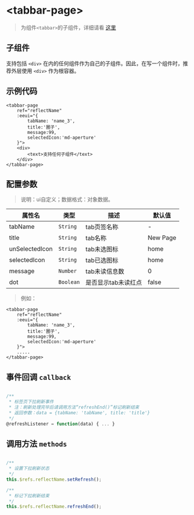 # &lt;tabbar-page&gt;

> 为组件`<tabbar>`的子组件，详细请看 [这里](./tabbar.html)

## 子组件

支持包括 `<div>` 在内的任何组件作为自己的子组件。因此，在写一个组件时，推荐外层使用 `<div>` 作为根容器。

## 示例代码

```vue
<tabbar-page 
    ref="reflectName"
    :eeui="{ 
        tabName: 'name_3', 
        title:'圈子', 
        message:99, 
        selectedIcon:'md-aperture' 
    }">
    <div>
        <text>支持任何子组件</text>
    </div>
</tabbar-page>
```

## 配置参数
>说明：ui自定义；数据格式：对象数据。

| 属性名           | 类型     | 描述                          | 默认值     |
| ------------- | ------ | -------------------------- | ------- |
| tabName |`String`  | tab页签名称         | -       |
| title |`String`  | tab名称         | New Page       |
| unSelectedIcon |`String`  | tab未选图标         | home       |
| selectedIcon |`String`  | tab已选图标         | home       |
| message |`Number`  | tab未读信息数         | 0       |
| dot |`Boolean`  | 是否显示tab未读红点         | false       |

> 例如：

```vue
<tabbar-page 
    ref="reflectName"
    :eeui="{ 
        tabName: 'name_3', 
        title:'圈子', 
        message:99, 
        selectedIcon:'md-aperture' 
    }">
    .....
</tabbar-page>
```
## 事件回调 `callback`

```js

/**
 * 标签页下拉刷新事件
 * 注：刷新处理完毕后请调用方法“refreshEnd()”标记刷新结束
 * 返回参数：data = {tabName: 'tabName', title: 'title'}
 */
@refreshListener = function(data) { ... }

```

## 调用方法 `methods`

```js

/**
 * 设置下拉刷新状态
 */
this.$refs.reflectName.setRefresh();

/**
 * 标记下拉刷新结束
 */
this.$refs.reflectName.refreshEnd();

```



